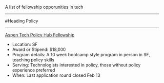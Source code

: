 A list of fellowship opporunities in tech

________________________________
#Heading Policy
________________________________

[Aspen Tech Policy Hub Fellowship](https://www.aspentechpolicyhub.org/)

* Location: SF
* Award or Stipend: $18,000
* Program details: A 10 week bootcamp style program in person in SF, teaching policy skills
* Serving: Technologists interested in policy, those without policy experience preferred
* When: Last application round closed Feb 13


